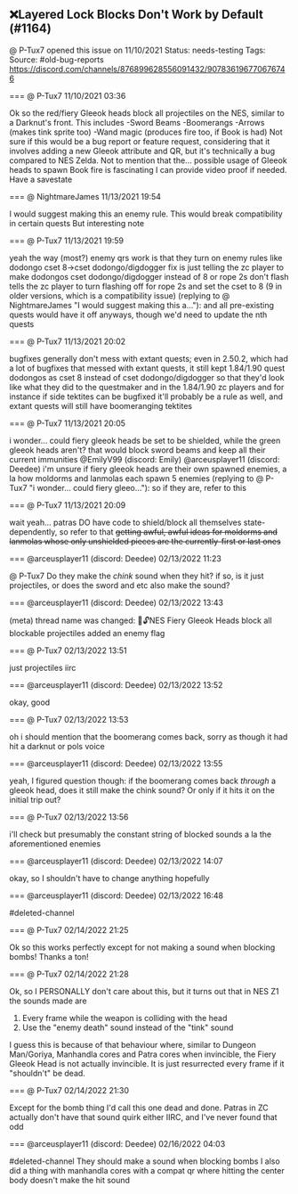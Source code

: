 ## ❌Layered Lock Blocks Don't Work by Default (#1164)
@ P-Tux7 opened this issue on 11/10/2021
Status: needs-testing
Tags: 
Source: #old-bug-reports https://discord.com/channels/876899628556091432/907836196770676746


=== @ P-Tux7 11/10/2021 03:36

Ok so the red/fiery Gleeok heads block all projectiles on the NES, similar to a Darknut's front. This includes
-Sword Beams
-Boomerangs
-Arrows (makes tink sprite too)
-Wand magic (produces fire too, if Book is had)
Not sure if this would be a bug report or feature request, considering that it involves adding a new Gleeok attribute and QR, but it's technically a bug compared to NES Zelda.
Not to mention that the... possible usage of Gleeok heads to spawn Book fire is fascinating
I can provide video proof if needed. Have a savestate

=== @ NightmareJames 11/13/2021 19:54

I would suggest making this an enemy rule.  This would break compatibility in certain quests
But interesting note

=== @ P-Tux7 11/13/2021 19:59

yeah the way (most?) enemy qrs work is that they turn on enemy rules
like dodongo cset 8->cset dodongo/digdogger fix is just telling the zc player to make dodongos cset dodongo/digdogger instead of 8
or rope 2s don't flash tells the zc player to turn flashing off for rope 2s and set the cset to 8 (9 in older versions, which is a compatibility issue)
(replying to @ NightmareJames "I would suggest making this a…"): and all pre-existing quests would have it off anyways, though we'd need to update the nth quests

=== @ P-Tux7 11/13/2021 20:02

bugfixes generally don't mess with extant quests; even in 2.50.2, which had a lot of bugfixes that messed with extant quests, it still kept 1.84/1.90 quest dodongos as cset 8 instead of cset dodongo/digdogger
so that they'd look like what they did to the questmaker and in the 1.84/1.90 zc players
and for instance if side tektites can be bugfixed it'll probably be a rule as well, and extant quests will still have boomeranging tektites

=== @ P-Tux7 11/13/2021 20:05

i wonder... could fiery gleeok heads be set to be shielded, while the green gleeok heads aren't?
that would block sword beams and keep all their current immunities
@EmilyV99 (discord: Emily) @arceusplayer11 (discord: Deedee)
i'm unsure if fiery gleeok heads are their own spawned enemies, a la how moldorms and lanmolas each spawn 5 enemies
(replying to @ P-Tux7 "i wonder... could fiery gleeo…"): so if they are, refer to this

=== @ P-Tux7 11/13/2021 20:09

wait yeah... patras DO have code to shield/block all themselves state-dependently, so refer to that
~~getting awful, awful ideas for moldorms and lanmolas whose only unshielded pieces are the currently-first or last ones~~

=== @arceusplayer11 (discord: Deedee) 02/13/2022 11:23

@ P-Tux7 Do they make the *chink* sound when they hit? if so, is it just projectiles, or does the sword and etc also make the sound?

=== @arceusplayer11 (discord: Deedee) 02/13/2022 13:43

(meta) thread name was changed: 💊🔓NES Fiery Gleeok Heads block all blockable projectiles
added an enemy flag

=== @ P-Tux7 02/13/2022 13:51

just projectiles iirc

=== @arceusplayer11 (discord: Deedee) 02/13/2022 13:52

okay, good

=== @ P-Tux7 02/13/2022 13:53

oh i should mention that the boomerang comes back, sorry
as though it had hit a darknut or pols voice

=== @arceusplayer11 (discord: Deedee) 02/13/2022 13:55

yeah, I figured
question though: if the boomerang comes back *through* a gleeok head, does it still make the chink sound?
Or only if it hits it on the initial trip out?

=== @ P-Tux7 02/13/2022 13:56

i'll check but presumably the constant string of blocked sounds a la the aforementioned enemies

=== @arceusplayer11 (discord: Deedee) 02/13/2022 14:07

okay, so I shouldn't have to change anything hopefully

=== @arceusplayer11 (discord: Deedee) 02/13/2022 16:48

#deleted-channel

=== @ P-Tux7 02/14/2022 21:25

Ok so this works perfectly except for not making a sound when blocking bombs!
Thanks a ton!

=== @ P-Tux7 02/14/2022 21:28

Ok, so I PERSONALLY don't care about this, but it turns out that in NES Z1 the sounds made are
1. Every frame while the weapon is colliding with the head
2. Use the "enemy death" sound instead of the "tink" sound

I guess this is because of that behaviour where, similar to Dungeon Man/Goriya, Manhandla cores and Patra cores when invincible, the Fiery Gleeok Head is not actually invincible. It is just resurrected every frame if it "shouldn't" be dead.

=== @ P-Tux7 02/14/2022 21:30

Except for the bomb thing I'd call this one dead and done. Patras in ZC actually don't have that sound quirk either IIRC, and I've never found that odd

=== @arceusplayer11 (discord: Deedee) 02/16/2022 04:03

#deleted-channel
They should make a sound when blocking bombs
I also did a thing with manhandla cores with a compat qr where hitting the center body doesn't make the hit sound

